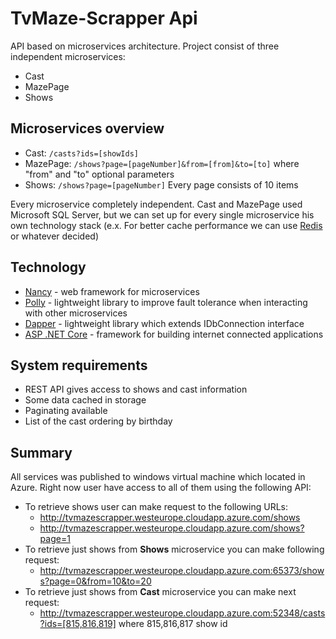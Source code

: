 # TvMaze-Scrapper Api
API based on microservices architecture.
Project consist of three independent microservices:
- Cast
- MazePage
- Shows

## Microservices overview
* Cast: `/casts?ids=[showIds]`
* MazePage: `/shows?page=[pageNumber]&from=[from]&to=[to]` where "from" and "to" optional parameters
* Shows: `/shows?page=[pageNumber]` Every page consists of 10 items

Every microservice completely independent. Cast and MazePage used Microsoft SQL Server, but we can set up for every single microservice his own technology stack (e.x. For better cache performance we can use [Redis](https://github.com/antirez/redis) or whatever decided)

## Technology
* [Nancy](https://github.com/NancyFx/Nancy) - web framework for microservices
* [Polly](https://github.com/App-vNext/Polly) - lightweight library to improve fault tolerance when interacting with other microservices
* [Dapper](https://github.com/StackExchange/Dapper) - lightweight library which extends IDbConnection interface
* [ASP .NET Core](https://github.com/aspnet/Home) - framework for building internet connected applications

## System requirements
* REST API gives access to shows and cast information
* Some data cached in storage
* Paginating available
* List of the cast ordering by birthday

## Summary
All services was published to windows virtual machine which located in Azure.
Right now user have access to all of them using the following API:
* To retrieve shows user can make request to the following URLs:
  * http://tvmazescrapper.westeurope.cloudapp.azure.com/shows
  * http://tvmazescrapper.westeurope.cloudapp.azure.com/shows?page=1
* To retrieve just shows from **Shows** microservice you can make following request:
  * http://tvmazescrapper.westeurope.cloudapp.azure.com:65373/shows?page=0&from=10&to=20
* To retrieve just shows from **Cast** microservice you can make next request:
  * http://tvmazescrapper.westeurope.cloudapp.azure.com:52348/casts?ids=[815,816,819] where 815,816,817 show id
